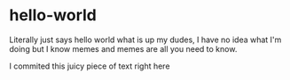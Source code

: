 # hello-world
Literally just says hello world
what is up my dudes, I have no idea what I'm doing but I know memes
and memes are all you need to know.

I commited this juicy piece of text right here
